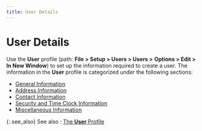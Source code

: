 ```yaml
---
title: User Details
---
```


# User Details


Use the **User** profile (path:  **File &gt; Setup &gt; Users &gt; Users 
 &gt;** **Options &gt; Edit &gt; In 
 New Window**) to set up the information required to create a user.  The information in the **User** profile  is categorized under the following sections:

- [General  Information]({{site.sc_baseurl}}/options/security/users/user-details/general_information_user_profile.html)
- [Address  Information]({{site.sc_baseurl}}/options/security/users/user-details/user_address_information.html)
- [Contact  Information]({{site.sc_baseurl}}/options/security/users/user-details/user_contact_information.html)
- [Security  and Time Clock Information]({{site.sc_baseurl}}/options/security/users/user-details/security_and_time_clock_information.html)
- [Miscellaneous  Information]({{site.sc_baseurl}}/options/security/users/user-details/miscellaneous_information_user_profile.html)



{:.see_also}
See also
: [The **User**  Profile]({{site.sc_baseurl}}/options/security/users/set-up-a-user/the_user_profile.html)
